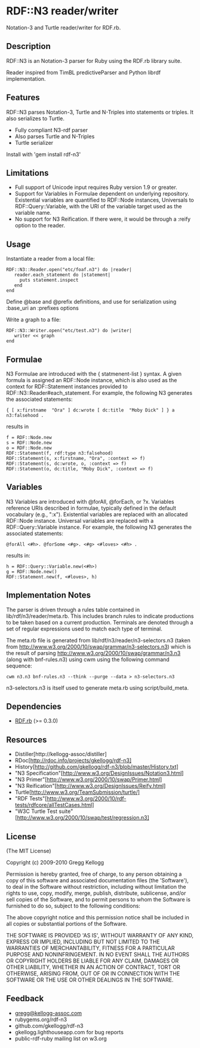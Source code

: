 RDF::N3 reader/writer
=====================
Notation-3 and Turtle reader/writer for RDF.rb.

Description
-----------
RDF::N3 is an Notation-3 parser for Ruby using the RDF.rb library suite.

Reader inspired from TimBL predictiveParser and Python librdf implementation.

Features
--------
RDF::N3 parses Notation-3, Turtle and N-Triples into statements or triples. It also serializes to Turtle.

* Fully compliant N3-rdf parser
* Also parses Turtle and N-Triples
* Turtle serializer

Install with 'gem install rdf-n3'

Limitations
-----------
* Full support of Unicode input requires Ruby version 1.9 or greater.
* Support for Variables in Formulae dependent on underlying repository. Existential variables are quantified to RDF::Node instances, Universals to RDF::Query::Variable, with the URI of the variable target used as the variable name.
* No support for N3 Reification. If there were, it would be through a :reify option to the reader.

Usage
-----
Instantiate a reader from a local file:

    RDF::N3::Reader.open("etc/foaf.n3") do |reader|
       reader.each_statement do |statement|
         puts statement.inspect
       end
    end

Define @base and @prefix definitions, and use for serialization using :base_uri an :prefixes options

Write a graph to a file:

    RDF::N3::Writer.open("etc/test.n3") do |writer|
       writer << graph
    end

Formulae
--------
N3 Formulae are introduced with the { statmenent-list } syntax. A given formula is assigned an RDF::Node instance, which is also used as the context for RDF::Statement instances provided to RDF::N3::Reader#each_statement. For example, the following N3 generates the associated statements:

    { [ x:firstname  "Ora" ] dc:wrote [ dc:title  "Moby Dick" ] } a n3:falsehood .
  
results in

    f = RDF::Node.new
    s = RDF::Node.new
    o = RDF::Node.new
    RDF::Statement(f, rdf:type n3:falsehood)
    RDF::Statement(s, x:firstname, "Ora", :context => f)
    RDF::Statement(s, dc:wrote, o, :context => f)
    RDF::Statement(o, dc:title, "Moby Dick", :context => f)

Variables
---------
N3 Variables are introduced with @forAll, @forEach, or ?x. Variables reference URIs described in formulae, typically defined in the default vocabulary (e.g., ":x"). Existential variables are replaced with an allocated RDF::Node instance. Universal variables are replaced with a RDF::Query::Variable instance. For example, the following N3 generates the associated statements:

    @forAll <#h>. @forSome <#g>. <#g> <#loves> <#h> .

results in:

    h = RDF::Query::Variable.new(<#h>)
    g = RDF::Node.new()
    RDF::Statement.new(f, <#loves>, h)

Implementation Notes
--------------------
The parser is driven through a rules table contained in lib/rdf/n3/reader/meta.rb. This includes
branch rules to indicate productions to be taken based on a current production. Terminals are denoted
through a set of regular expressions used to match each type of terminal.

The meta.rb file is generated from lib/rdf/n3/reader/n3-selectors.n3
(taken from http://www.w3.org/2000/10/swap/grammar/n3-selectors.n3) which is the result of parsing
http://www.w3.org/2000/10/swap/grammar/n3.n3 (along with bnf-rules.n3) using cwm using the following command sequence:

    cwm n3.n3 bnf-rules.n3 --think --purge --data > n3-selectors.n3

n3-selectors.n3 is itself used to generate meta.rb using script/build_meta.

Dependencies
------------
* [RDF.rb](http://rubygems.org/gems/rdf) (>= 0.3.0)

Resources
---------
* Distiller[http://kellogg-assoc/distiller]
* RDoc[http://rdoc.info/projects/gkellogg/rdf-n3]
* History[http://github.com/gkellogg/rdf-n3/blob/master/History.txt]
* "N3 Specification"[http://www.w3.org/DesignIssues/Notation3.html]
* "N3 Primer"[http://www.w3.org/2000/10/swap/Primer.html]
* "N3 Reification"[http://www.w3.org/DesignIssues/Reify.html]
* Turtle[http://www.w3.org/TeamSubmission/turtle/]
* "RDF Tests"[http://www.w3.org/2000/10/rdf-tests/rdfcore/allTestCases.html]
* "W3C Turtle Test suite"[http://www.w3.org/2000/10/swap/test/regression.n3]

License
-------
(The MIT License)

Copyright (c) 2009-2010 Gregg Kellogg

Permission is hereby granted, free of charge, to any person obtaining
a copy of this software and associated documentation files (the
'Software'), to deal in the Software without restriction, including
without limitation the rights to use, copy, modify, merge, publish,
distribute, sublicense, and/or sell copies of the Software, and to
permit persons to whom the Software is furnished to do so, subject to
the following conditions:

The above copyright notice and this permission notice shall be
included in all copies or substantial portions of the Software.

THE SOFTWARE IS PROVIDED 'AS IS', WITHOUT WARRANTY OF ANY KIND,
EXPRESS OR IMPLIED, INCLUDING BUT NOT LIMITED TO THE WARRANTIES OF
MERCHANTABILITY, FITNESS FOR A PARTICULAR PURPOSE AND NONINFRINGEMENT.
IN NO EVENT SHALL THE AUTHORS OR COPYRIGHT HOLDERS BE LIABLE FOR ANY
CLAIM, DAMAGES OR OTHER LIABILITY, WHETHER IN AN ACTION OF CONTRACT,
TORT OR OTHERWISE, ARISING FROM, OUT OF OR IN CONNECTION WITH THE
SOFTWARE OR THE USE OR OTHER DEALINGS IN THE SOFTWARE.

Feedback
--------
* gregg@kellogg-assoc.com
* rubygems.org/rdf-n3
* github.com/gkellogg/rdf-n3
* gkellogg.lighthouseapp.com for bug reports
* public-rdf-ruby mailing list on w3.org